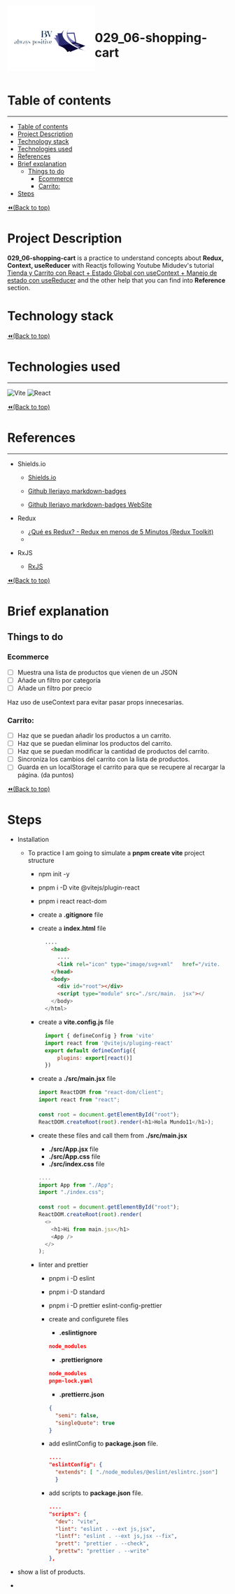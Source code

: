 <div>
	<div>
		<img src=https://raw.githubusercontent.com/Byron2016/00_forImages/main/images/Logo_01_00.png align=left alt=MyLogo width=200>
	</div>
	&nbsp;
	<div>
		<h1>029_06-shopping-cart</h1>
	</div>
</div>

&nbsp;

# Table of contents

---

- [Table of contents](#table-of-contents)
- [Project Description](#project-description)
- [Technology stack](#technology-stack)
- [Technologies used](#technologies-used)
- [References](#references)
- [Brief explanation](#brief-explanation)
  - [Things to do](#things-to-do)
    - [Ecommerce](#ecommerce)
    - [Carrito:](#carrito)
- [Steps](#steps)

[⏪(Back to top)](#table-of-contents)

# Project Description

**029_06-shopping-cart** is a practice to understand concepts about **Redux, Context, useReducer** with Reactjs following Youtube Midudev's tutorial [Tienda y Carrito con React + Estado Global con useContext + Manejo de estado con useReducer](https://www.youtube.com/watch?v=B9tDYAZZxcE&list=PLUofhDIg_38q4D0xNWp7FEHOTcZhjWJ29&index=7)
and the other help that you can find into **Reference** section.

# Technology stack

[⏪(Back to top)](#table-of-contents)
&nbsp;

# Technologies used

---

![Vite](https://img.shields.io/badge/vite-%23646CFF.svg?style=for-the-badge&logo=vite&logoColor=white)
![React](https://img.shields.io/badge/react-%2320232a.svg?style=for-the-badge&logo=react&logoColor=%2361DAFB)

[⏪(Back to top)](#table-of-contents)

# References

---

- Shields.io

  - [Shields.io](https://shields.io/)

  - [Github Ileriayo markdown-badges](https://github.com/Ileriayo/markdown-badges)

  - [Github Ileriayo markdown-badges WebSite](https://ileriayo.github.io/markdown-badges/)

- Redux
  - [¿Qué es Redux? - Redux en menos de 5 Minutos (Redux Toolkit)](https://www.youtube.com/watch?v=j-jzI3wkkVk)
  -
- RxJS
  - [RxJS](https://rxjs.dev/guide/overview)

[⏪(Back to top)](#table-of-contents)

# Brief explanation

## Things to do

### Ecommerce

- [ ] Muestra una lista de productos que vienen de un JSON
- [ ] Añade un filtro por categoría
- [ ] Añade un filtro por precio

Haz uso de useContext para evitar pasar props innecesarias.

### Carrito:

- [ ] Haz que se puedan añadir los productos a un carrito.
- [ ] Haz que se puedan eliminar los productos del carrito.
- [ ] Haz que se puedan modificar la cantidad de productos del carrito.
- [ ] Sincroniza los cambios del carrito con la lista de productos.
- [ ] Guarda en un localStorage el carrito para que se recupere al recargar la página. (da puntos)

[⏪(Back to top)](#table-of-contents)

# Steps

- Installation

  - To practice I am going to simulate a **pnpm create vite** project structure

    - npm init -y
    - pnpm i -D vite @vitejs/plugin-react
    - pnpm i react react-dom
    - create a **.gitignore** file
    - create a **index.html** file

      ```html
      	....
      	  <head>
      	    ....
      	    <link rel="icon" type="image/svg+xml" 	href="/vite.			svg" />
      	  </head>
      	  <body>
      	    <div id="root"></div>
      	    <script type="module" src="./src/main.	jsx"></			script>
      	  </body>
      	</html>
      ```

    - create a **vite.config.js** file

      ```js
      	import { defineConfig } from 'vite'
      	import react from '@vitejs/pluging-react'
      	export default defineConfig({
      		plugins: export[react()]
      	})
      ```

    - create a **./src/main.jsx** file

      ```js
      import ReactDOM from "react-dom/client";
      import react from "react";

      const root = document.getElementById("root");
      ReactDOM.createRoot(root).render(<h1>Hola Mundo11</h1>);
      ```

    - create these files and call them from **./src/main.jsx**

      - **./src/App.jsx** file
      - **./src/App.css** file
      - **./src/index.css** file

      ```js
      ....
      import App from "./App";
      import "./index.css";

      const root = document.getElementById("root");
      ReactDOM.createRoot(root).render(
        <>
          <h1>Hi from main.jsx</h1>
          <App />
        </>
      );
      ```

    - linter and prettier

      - pnpm i -D eslint
      - pnpm i -D standard
      - pnpm i -D prettier eslint-config-prettier
      - create and configurete files

        - **.eslintignore**

        ```json
        node_modules
        ```

        - **.prettierignore**

        ```json
        node_modules
        pnpm-lock.yaml
        ```

        - **.prettierrc.json**

        ```json
        {
          "semi": false,
          "singleQuote": true
        }
        ```

      - add eslintConfig to **package.json** file.

        ```json
        ....
        "eslintConfig": {
          "extends": [ "./node_modules/@eslint/eslintrc.json"]
          }
        ```

      - add scripts to **package.json** file.

        ```json
        ....
        "scripts": {
          "dev": "vite",
          "lint": "eslint . --ext js,jsx",
          "lintf": "eslint . --ext js,jsx --fix",
          "prett": "prettier . --check",
          "prettw": "prettier . --write"
        },
        ```

- show a list of products.
-
